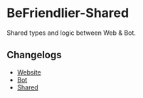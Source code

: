 # BeFriendlier-Shared
Shared types and logic between Web & Bot.

## Changelogs
  * [Website](https://github.com/KararTY/BeFriendlier-Web/blob/master/CHANGELOG.md)
  * [Bot](https://github.com/KararTY/BeFriendlier-Bot/blob/master/CHANGELOG.md)
  * [Shared](CHANGELOG.md)
